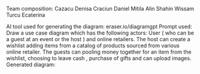 Team composition:
Cazacu Denisa 
Craciun Daniel
Mitila Alin
Shahin Wissam
Turcu Ecaterina

AI tool used for generating the diagram: eraser.io/diagramgpt
Prompt used: Draw a use case diagram which has the following actors: User ( who can be a guest at an event or the host ) and online retailers. The host can create a wishlist adding items from a catalog of products sourced from various online retailer. The guests can pooling money together for an item from the wishlist,  choosing to leave cash , purchase of gifts and can upload images.
Generated diagram: 
 
